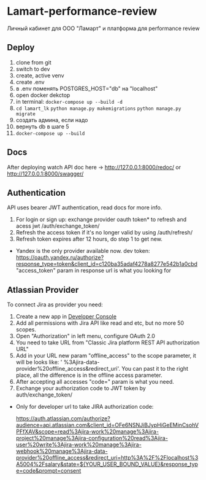 # Lamart-performance-review

Личный кабинет для ООО "Ламарт" и платформа для performance review

## Deploy

1) clone from git
2) switch to dev
3) create, active venv
4) create .env
5) в .env поменять POSTGRES_HOST="db" на "localhost"
6) open docker dekctop
7) in terminal: `docker-compose up --build -d`
7) `cd lamart_lk` `python manage.py makemigrations` `python manage.py migrate`
8) создать админа, если надо
9) вернуть db в шаге 5
10) `docker-compose up --build`

## Docs

After deploying watch API doc here -> http://127.0.0.1:8000/redoc/ or http://127.0.0.1:8000/swagger/

## Authentication

API uses bearer JWT authentication, read docs for more info.

1) For login or sign up: exchange provider oauth token* to refresh and acess jwt /auth/exchange_token/
2) Refresh the access token if it's no longer valid by using /auth/refresh/
3) Refresh token expires after 12 hours, do step 1 to get new.

* Yandex is the only provider available now.
  dev token: https://oauth.yandex.ru/authorize?response_type=token&client_id=c120ba35adaf4278a8277e542b1a0cbd
  "access_token" param in response url is what you looking for

## Atlassian Provider

To connect Jira as provider you need:

1) Create a new app in [Developer Console](https://developer.atlassian.com/console/myapps/)
2) Add all permissions with Jira API like read and etc, but no more 50 scopes.
3) Open "Authorization" in left menu, configure OAuth 2.0
4) You need to take URL from "Classic Jira platform REST API authorization URL"
5) Add in your URL new param "offline_access" to the scope parameter, it will be looks like: '
   %3Ajira-data-provider%20offline_access&redirect_uri'. You can past it to the right place, all the difference is in
   the offline access parameter.
6) After accepting all accesses "code=" param is what you need.
7) Exchange your authorization code to JWT token by auth/exchange_token/

* Only for developer url to take JIRA authorization code:

  https://auth.atlassian.com/authorize?audience=api.atlassian.com&client_id=OFe6NSNJiBJypHiGeEMinCsohVPFfXAV&scope=read%3Ajira-work%20manage%3Ajira-project%20manage%3Ajira-configuration%20read%3Ajira-user%20write%3Ajira-work%20manage%3Ajira-webhook%20manage%3Ajira-data-provider%20offline_access&redirect_uri=http%3A%2F%2Flocalhost%3A5004%2Fsalary&state=${YOUR_USER_BOUND_VALUE}&response_type=code&prompt=consent
